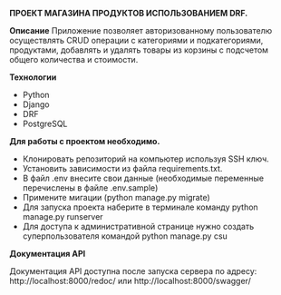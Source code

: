 **ПРОЕКТ МАГАЗИНА ПРОДУКТОВ ИСПОЛЬЗОВАНИЕМ DRF.**

**Описание**
Приложение позволяет авторизованному пользователю осуществлять CRUD операции с категориями и подкатегориями, продуктами,
добавлять и удалять товары из корзины с подсчетом общего количества и стоимости.


**Технологии**

- Python
- Django
- DRF
- PostgreSQL

 
**Для работы с проектом необходимо.**  
- Клонировать репозиторий на компьютер используя SSH ключ.
- Установить зависимости из файла requirements.txt.
- В файл .env внесите свои данные (необходимые переменные перечислены в файле .env.sample)
- Примените мигации (python manage.py migrate)
- Для запуска проекта наберите в терминале команду python manage.py runserver
- Для доступа к административной странице нужно создать суперпользователя командой python manage.py csu


**Документация API**

Документация API доступна после запуска сервера по адресу: http://localhost:8000/redoc/ или http://localhost:8000/swagger/
